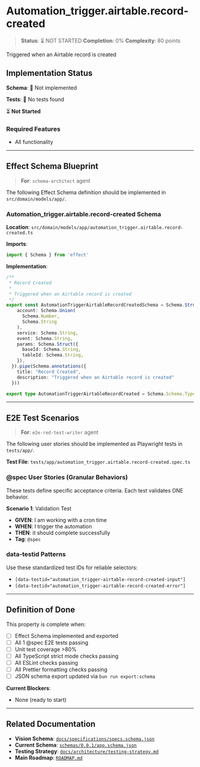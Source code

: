 # Automation_trigger.airtable.record-created

> **Status**: ⏳ NOT STARTED
> **Completion**: 0%
> **Complexity**: 80 points

Triggered when an Airtable record is created

## Implementation Status

**Schema**: 🔴 Not implemented

**Tests**: 🔴 No tests found

⏳ **Not Started**

### Required Features

- All functionality

---

## Effect Schema Blueprint

> **For**: `schema-architect` agent

The following Effect Schema definition should be implemented in `src/domain/models/app/`.

### Automation_trigger.airtable.record-created Schema

**Location**: `src/domain/models/app/automation_trigger.airtable.record-created.ts`

**Imports**:

```typescript
import { Schema } from 'effect'
```

**Implementation**:

```typescript
/**
 * Record Created
 * 
 * Triggered when an Airtable record is created
 */
export const AutomationTriggerAirtableRecordCreatedSchema = Schema.Struct({
    account: Schema.Union(
      Schema.Number,
      Schema.String
    ),
    service: Schema.String,
    event: Schema.String,
    params: Schema.Struct({
      baseId: Schema.String,
      tableId: Schema.String,
    }),
  }).pipe(Schema.annotations({
    title: "Record Created",
    description: "Triggered when an Airtable record is created"
  }))

export type AutomationTriggerAirtableRecordCreated = Schema.Schema.Type<typeof AutomationTriggerAirtableRecordCreatedSchema>
```

---

## E2E Test Scenarios

> **For**: `e2e-red-test-writer` agent

The following user stories should be implemented as Playwright tests in `tests/app/`.

**Test File**: `tests/app/automation_trigger.airtable.record-created.spec.ts`

### @spec User Stories (Granular Behaviors)

These tests define specific acceptance criteria. Each test validates ONE behavior.

**Scenario 1**: Validation Test

- **GIVEN**: I am working with a cron time
- **WHEN**: I trigger the automation
- **THEN**: it should complete successfully
- **Tag**: `@spec`

### data-testid Patterns

Use these standardized test IDs for reliable selectors:

- `[data-testid="automation_trigger-airtable-record-created-input"]`
- `[data-testid="automation_trigger-airtable-record-created-error"]`

---

## Definition of Done

This property is complete when:

- [ ] Effect Schema implemented and exported
- [ ] All 1 @spec E2E tests passing
- [ ] Unit test coverage >80%
- [ ] All TypeScript strict mode checks passing
- [ ] All ESLint checks passing
- [ ] All Prettier formatting checks passing
- [ ] JSON schema export updated via `bun run export:schema`

**Current Blockers**:

- None (ready to start)

---

## Related Documentation

- **Vision Schema**: [`docs/specifications/specs.schema.json`](../specs.schema.json)
- **Current Schema**: [`schemas/0.0.1/app.schema.json`](../../schemas/0.0.1/app.schema.json)
- **Testing Strategy**: [`docs/architecture/testing-strategy.md`](../../architecture/testing-strategy.md)
- **Main Roadmap**: [`ROADMAP.md`](../../../ROADMAP.md)
